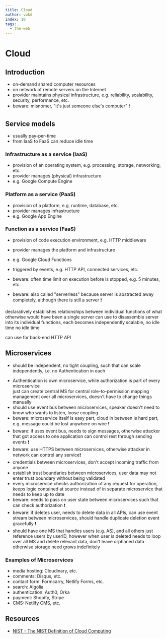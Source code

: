 ```yaml
---
title: Cloud
author: vwkd
index: 10
tags:
  - the-web
---
```

# Cloud

<!-- ToDo: finish -->



## Introduction

- on-demand shared computer resources
- on network of remote servers on the Internet
- provider maintains physical infrastructure, e.g. reliability, scalability, security, performance, etc.
- beware: misnomer, "it's just someone else's computer" ❗️



## Service models

- usually pay-per-time
- from IaaS to FaaS can reduce idle time

### Infrastructure as a service (IaaS)

- provision of an operating system, e.g. processing, storage, networking, etc.
- provider manages (physical) infrastructure
- e.g. Google Compute Engine

### Platform as a service (PaaS)

- provision of a platform, e.g. runtime, database, etc.
- provider manages infrastructure
- e.g. Google App Engine

### Function as a service (FaaS)

- provision of code execution environment, e.g. HTTP middleware
- provider manages the platform and infrastructure
- e.g. Google Cloud Functions

- triggered by events, e.g. HTTP API, connected services, etc.
- beware: often time limit on execution before is stopped, e.g. 5 minutes, etc.
- beware: also called "serverless" because server is abstracted away completely, although there is still a server ❗️

declaratively establishes relationships between individual functions of what otherwise would have been a single server
can use to disassemble server into its individual functions, each becomes independently scalable, no idle time
no idle time

can use for back-end HTTP API



## Microservices

<!-- todo: finish 

security and scaling
-->

- should be independent, no tight coupling, such that can scale independently, i.e. no Authentication in each
<!-- todo: replace that infact AuthZ can't separate from AuthN -->
- Authentication is own microservice, while authorization is part of every microservice  
  just can create central MS for central role-to-permission mapping management over all microservices, doesn't have to change things manually
- should use event bus between microservices, speaker doesn't need to know who wants to listen, loose coupling
- beware: microservice itself is easy part, cloud in between is hard part, e.g. message could be lost anywhere on wire ❗️
- beware: if uses event bus, needs to sign messages, otherwise attacker that got access to one application can control rest through sending events ❗️
- beware: use HTTPS between microservices, otherwise attacker in network can control any service❗️
- credentials between microservices, don't accept incoming traffic from anyone
- establish trust boundaries between microservices, user data may not enter trust boundary without being validated
- every microservice checks authorization of any request for operation, keeps logic contained at source instead of in separate microservice that needs to keep up to date
- beware: needs to pass on user state between microservices such that can check authorization ❗️
- beware: if deletes user, needs to delete data in all APIs, can use event stream between microservices, should handle duplicate deletion event gracefully ❗️
- should have one MS that handles users (e.g. AS), and all others just reference users by userID, however when user is deleted needs to loop over all MS and delete relevant data, don't leave orphaned data otherwise storage need grows indefinitely

### Examples of Microservices

- media hosting: Cloudinary, etc.
- comments: Disqus, etc.
- contact form: Formcarry, Netlify Forms, etc.
- search: Algolia
- authentication: Auth0, Orka
- payment: Shopify, Stripe
- CMS: Netlify CMS, etc.



## Resources

- [NIST - The NIST Definition of Cloud Computing](https://doi.org/10.6028/NIST.SP.800-145)